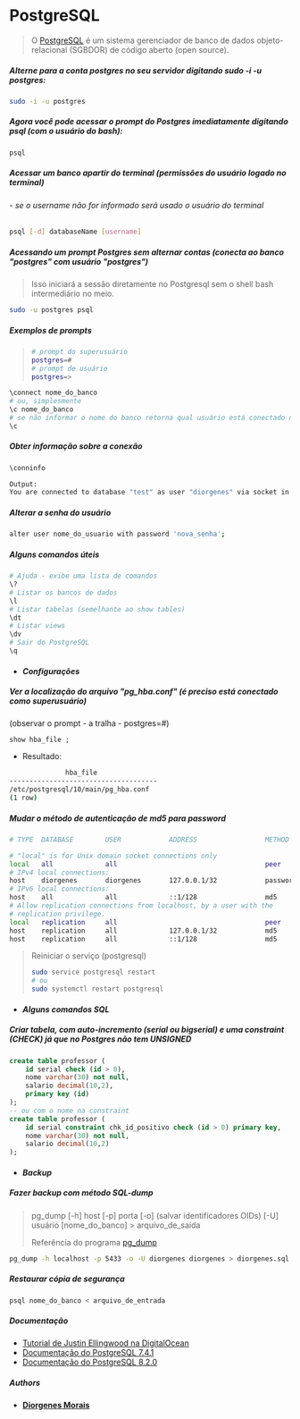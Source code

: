 # PostgreSQL

> O [PostgreSQL](https://www.postgresql.org/about/ "About") é um sistema gerenciador de banco de dados objeto-relacional (SGBDOR) de código aberto (open source).

##### Alterne para a conta postgres no seu servidor digitando **sudo -i -u postgres**:
```bash
sudo -i -u postgres
```

##### Agora você pode acessar o prompt do Postgres imediatamente digitando **psql** (com o usuário do bash):
```bash
psql
```

##### Acessar um banco apartir do terminal (permissões do usuário logado no terminal)
###### - se o username não for informado será usado o usuário do terminal
```bash
psql [-d] databaseName [username]
```

##### Acessando um prompt Postgres sem alternar contas (conecta ao banco "postgres" com usuário "postgres")

> Isso iniciará a sessão diretamente no Postgresql sem o shell bash intermediário no meio.

```bash
sudo -u postgres psql
```

##### Exemplos de prompts
> ```bash
> # prompt do superusuário
> postgres=#
> # prompt de usuário
> postgres=>
> ```

```bash
\connect nome_do_banco
# ou, simplesmente
\c nome_do_banco
# se não informar o nome do banco retorna qual usuário está conectado no banco atual
\c
```

##### Obter informação sobre a conexão
```bash
\conninfo
```

```bash
Output:
You are connected to database "test" as user "diorgenes" via socket in "/var/run/postgresql" at port "5433".
```

##### Alterar a senha do usuário
```bash
alter user nome_do_usuario with password 'nova_senha';
```

##### Alguns comandos úteis
```bash
# Ajuda - exibe uma lista de comandos
\?
# Listar os bancos de dados
\l
# Listar tabelas (semelhante ao show tables)
\dt
# Listar views
\dv
# Sair do PostgreSQL
\q
```

* #### _Configurações_

##### Ver a localização do arquivo "pg_hba.conf" (é preciso está conectado como superusuário)
(observar o prompt - a tralha - postgres=#)
```
show hba_file ;
```
* Resultado:

```bash
              hba_file               
-------------------------------------
/etc/postgresql/10/main/pg_hba.conf
(1 row)
```

##### Mudar o método de autenticação de md5 para password

```bash
# TYPE  DATABASE        USER            ADDRESS                 METHOD

# "local" is for Unix domain socket connections only
local   all             all                                     peer
# IPv4 local connections:
host    diorgenes       diorgenes       127.0.0.1/32            password
# IPv6 local connections:
host    all             all             ::1/128                 md5
# Allow replication connections from localhost, by a user with the
# replication privilege.
local   replication     all                                     peer
host    replication     all             127.0.0.1/32            md5
host    replication     all             ::1/128                 md5
```

> Reiniciar o serviço (postgresql)
>
> ```bash
> sudo service postgresql restart
> # ou
> sudo systemctl restart postgresql
> ```

* #### _Alguns comandos SQL_

##### Criar tabela, com auto-incremento (serial ou bigserial) e uma constraint (CHECK) já que no Postgres não tem UNSIGNED
```sql
create table professor (
	id serial check (id > 0),
	nome varchar(30) not null,
	salario decimal(10,2),
	primary key (id)
);
-- ou com o nome na constraint
create table professor (
	id serial constraint chk_id_positivo check (id > 0) primary key,
	nome varchar(30) not null,
	salario decimal(10,2)
);
```

* #### _Backup_

##### Fazer backup com método SQL-dump

> pg_dump [-h] host [-p] porta [-o] (salvar identificadores OIDs) [-U] usuário [nome_do_banco] > arquivo_de_saída
>
> Referência do programa  [pg_dump](http://pgdocptbr.sourceforge.net/pg80/app-pgdump.html "documentação")

```bash
pg_dump -h localhost -p 5433 -o -U diorgenes diorgenes > diorgenes.sql
```

##### Restaurar cópia de segurança
```bash
psql nome_do_banco < arquivo_de_entrada
```

##### Documentação

* [Tutorial de Justin Ellingwood na DigitalOcean](https://www.digitalocean.com/community/tutorials/como-instalar-e-utilizar-o-postgresql-no-ubuntu-16-04-pt)
* [Documentação do PostgreSQL 7.4.1](http://pgdocptbr.sourceforge.net/pg74/ddl.html)
* [Documentação do PostgreSQL 8.2.0](http://pgdocptbr.sourceforge.net/pg82/index.html)

##### Authors

* [**Diorgenes Morais**](https://www.linkedin.com/in/diorgenes-m-silva/ "ver linkedin")
